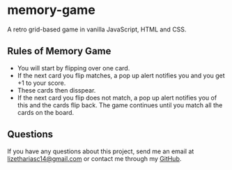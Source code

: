 # memory-game

A retro grid-based game in vanilla JavaScript, HTML and CSS.

## Rules of Memory Game

- You will start by flipping over one card.
- If the next card you flip matches, a pop up alert notifies you and you get +1 to your score.
- These cards then disspear.
- If the next card you flip does not match, a pop up alert notifies you of this and the cards flip back.
The game continues until you match all the cards on the board.

## Questions
If you have any questions about this project, send me an email at lizethariasc14@gmail.com or contact me through my [GitHub](https://github.com/lizariasc).